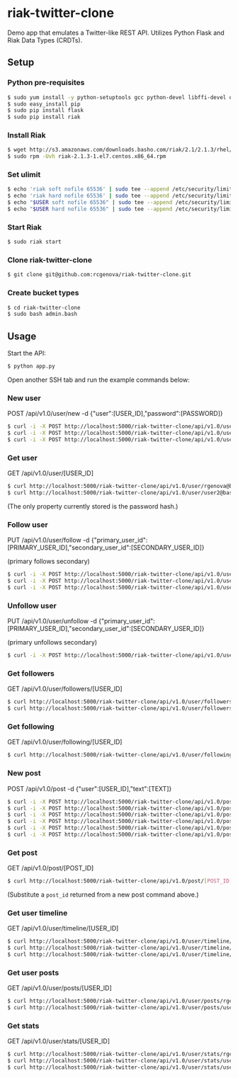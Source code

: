 # riak-twitter-clone

Demo app that emulates a Twitter-like REST API. Utilizes Python Flask and Riak Data Types (CRDTs).

## Setup

### Python pre-requisites

```bash
$ sudo yum install -y python-setuptools gcc python-devel libffi-devel openssl-devel
$ sudo easy_install pip
$ sudo pip install flask
$ sudo pip install riak
```

### Install Riak

```bash
$ wget http://s3.amazonaws.com/downloads.basho.com/riak/2.1/2.1.3/rhel/7/riak-2.1.3-1.el7.centos.x86_64.rpm
$ sudo rpm -Uvh riak-2.1.3-1.el7.centos.x86_64.rpm
```

### Set ulimit

```bash
$ echo 'riak soft nofile 65536' | sudo tee --append /etc/security/limits.conf
$ echo 'riak hard nofile 65536' | sudo tee --append /etc/security/limits.conf
$ echo "$USER soft nofile 65536" | sudo tee --append /etc/security/limits.conf
$ echo "$USER hard nofile 65536" | sudo tee --append /etc/security/limits.conf
```

### Start Riak

```bash
$ sudo riak start
```

### Clone riak-twitter-clone

```bash
$ git clone git@github.com:rcgenova/riak-twitter-clone.git
```

### Create bucket types

```bash
$ cd riak-twitter-clone
$ sudo bash admin.bash
```

## Usage

Start the API:  

```bash
$ python app.py
```

Open another SSH tab and run the example commands below:  

### New user

POST /api/v1.0/user/new -d {"user":[USER_ID],"password":[PASSWORD]}  

```bash
$ curl -i -X POST http://localhost:5000/riak-twitter-clone/api/v1.0/user/new -H "Content-Type: application/json" -d '{"user_id":"rgenova@basho.com","password":"passnow"}'
$ curl -i -X POST http://localhost:5000/riak-twitter-clone/api/v1.0/user/new -H "Content-Type: application/json" -d '{"user_id":"user2@basho.com","password":"passnow"}'
$ curl -i -X POST http://localhost:5000/riak-twitter-clone/api/v1.0/user/new -H "Content-Type: application/json" -d '{"user_id":"user3@basho.com","password":"passnow"}'
```

### Get user

GET /api/v1.0/user/[USER_ID]  

```bash
$ curl http://localhost:5000/riak-twitter-clone/api/v1.0/user/rgenova@basho.com
$ curl http://localhost:5000/riak-twitter-clone/api/v1.0/user/user2@basho.com
```

(The only property currently stored is the password hash.)

### Follow user

PUT /api/v1.0/user/follow -d {"primary_user_id":[PRIMARY_USER_ID],"secondary_user_id":[SECONDARY_USER_ID]}  

(primary follows secondary)

```bash
$ curl -i -X POST http://localhost:5000/riak-twitter-clone/api/v1.0/user/follow -H "Content-Type: application/json" -d '{"primary_user_id":"rgenova@basho.com","secondary_user_id":"user2@basho.com"}'
$ curl -i -X POST http://localhost:5000/riak-twitter-clone/api/v1.0/user/follow -H "Content-Type: application/json" -d '{"primary_user_id":"rgenova@basho.com","secondary_user_id":"user3@basho.com"}'
$ curl -i -X POST http://localhost:5000/riak-twitter-clone/api/v1.0/user/follow -H "Content-Type: application/json" -d '{"primary_user_id":"user2@basho.com","secondary_user_id":"user3@basho.com"}'
```

### Unfollow user

PUT /api/v1.0/user/unfollow -d {"primary_user_id":[PRIMARY_USER_ID],"secondary_user_id":[SECONDARY_USER_ID]}  

(primary unfollows secondary)

```bash
$ curl -i -X POST http://localhost:5000/riak-twitter-clone/api/v1.0/user/unfollow -H "Content-Type: application/json" -d '{"primary_user_id":"user2@basho.com","secondary_user_id":"user3@basho.com"}'
```

### Get followers

GET /api/v1.0/user/followers/[USER_ID]  

```bash
$ curl http://localhost:5000/riak-twitter-clone/api/v1.0/user/followers/user2@basho.com
$ curl http://localhost:5000/riak-twitter-clone/api/v1.0/user/followers/user3@basho.com
```

### Get following

GET /api/v1.0/user/following/[USER_ID]  

```bash
$ curl http://localhost:5000/riak-twitter-clone/api/v1.0/user/following/rgenova@basho.com
```

### New post

POST /api/v1.0/post -d {"user":[USER_ID],"text":[TEXT]}  

```bash
$ curl -i -X POST http://localhost:5000/riak-twitter-clone/api/v1.0/post -H "Content-Type: application/json" -d '{"user_id":"rgenova@basho.com","text":"rgenova post #1"}'
$ curl -i -X POST http://localhost:5000/riak-twitter-clone/api/v1.0/post -H "Content-Type: application/json" -d '{"user_id":"user2@basho.com","text":"user2 post #1"}'
$ curl -i -X POST http://localhost:5000/riak-twitter-clone/api/v1.0/post -H "Content-Type: application/json" -d '{"user_id":"user3@basho.com","text":"user3 post #1"}'
$ curl -i -X POST http://localhost:5000/riak-twitter-clone/api/v1.0/post -H "Content-Type: application/json" -d '{"user_id":"user3@basho.com","text":"user3 post #2"}'
$ curl -i -X POST http://localhost:5000/riak-twitter-clone/api/v1.0/post -H "Content-Type: application/json" -d '{"user_id":"user3@basho.com","text":"user3 post #3"}'
$ curl -i -X POST http://localhost:5000/riak-twitter-clone/api/v1.0/post -H "Content-Type: application/json" -d '{"user_id":"user3@basho.com","text":"user3 post #4"}'
```

### Get post

GET /api/v1.0/post/[POST_ID]  

```bash
$ curl http://localhost:5000/riak-twitter-clone/api/v1.0/post/[POST_ID]
```

(Substitute a `post_id` returned from a new post command above.)

### Get user timeline

GET /api/v1.0/user/timeline/[USER_ID]  

```bash
$ curl http://localhost:5000/riak-twitter-clone/api/v1.0/user/timeline/rgenova@basho.com
$ curl http://localhost:5000/riak-twitter-clone/api/v1.0/user/timeline/user2@basho.com
$ curl http://localhost:5000/riak-twitter-clone/api/v1.0/user/timeline/user3@basho.com
```

### Get user posts

GET /api/v1.0/user/posts/[USER_ID]  

```bash
$ curl http://localhost:5000/riak-twitter-clone/api/v1.0/user/posts/rgenova@basho.com
$ curl http://localhost:5000/riak-twitter-clone/api/v1.0/user/posts/user3@basho.com
```

### Get stats

GET /api/v1.0/user/stats/[USER_ID]  

```bash
$ curl http://localhost:5000/riak-twitter-clone/api/v1.0/user/stats/rgenova@basho.com
$ curl http://localhost:5000/riak-twitter-clone/api/v1.0/user/stats/user2@basho.com
$ curl http://localhost:5000/riak-twitter-clone/api/v1.0/user/stats/user3@basho.com
````



